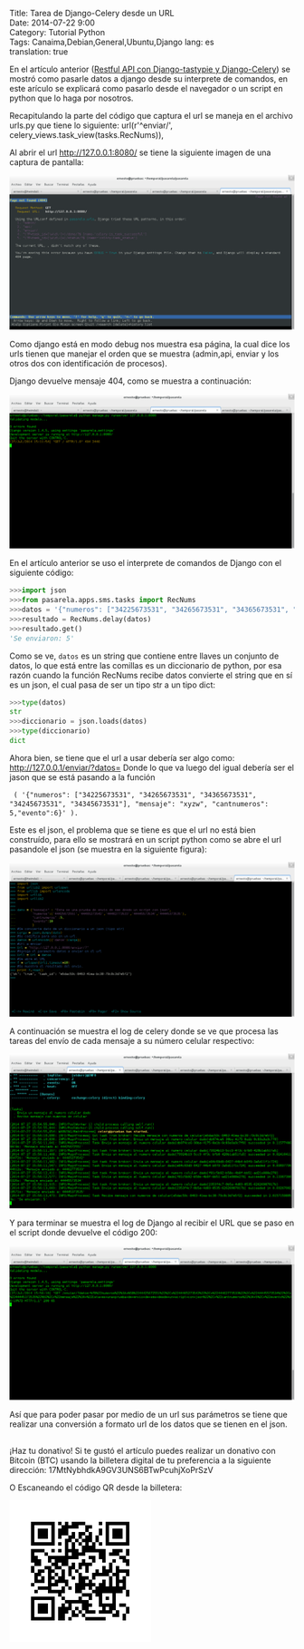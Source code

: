 Title: Tarea de Django-Celery desde un URL  
Date: 2014-07-22 9:00  
Category: Tutorial Python  
Tags:  Canaima,Debian,General,Ubuntu,Django
lang: es  
translation: true  

En el artículo anterior ([Restful API con Django-tastypie y Django-Celery](https://www.seraph.to/restful-api-con-django-tastypie-y-django-celery.html#restful-api-con-django-tastypie-y-django-celery)) se mostró como pasarle datos a django desde su interprete de comandos, en este arículo se explicará como pasarlo desde el navegador o un script en python que lo haga por nosotros.

Recapitulando la parte del código que captura el url se maneja en el archivo urls.py que tiene lo siguiente:
url(r'^enviar/', celery_views.task_view(tasks.RecNums)),

Al abrir el url http://127.0.0.1:8080/ se tiene la siguiente imagen de una captura de pantalla:

![](./images/tareadedjangocelerydesdeunurl-1.png)

Como django está en modo debug nos muestra esa página, la cual dice los urls tienen que manejar el orden que se muestra (admin,api, enviar y los otros dos con identificación de procesos).

Django devuelve mensaje 404, como se muestra a continuación:

![](./images/tareadedjangocelerydesdeunurl-2.png)

En el artículo anterior se uso el interprete de comandos de Django con el siguiente código:
```python
>>>import json
>>>from pasarela.apps.sms.tasks import RecNums
>>>datos = '{"numeros": ["34225673531", "34265673531", "34365673531", "34245673531", "34345673531"], "mensaje": "xyzw", "cantnumeros": 5,"evento":6}'
>>>resultado = RecNums.delay(datos)
>>>resultado.get()
'Se enviaron: 5'
```
Como se ve, `datos` es un string que contiene entre llaves un conjunto de datos, lo que está entre las comillas es un diccionario de python, por esa razón cuando la función RecNums recibe datos convierte el string que en sí es un json, el cual pasa de ser un tipo str a un tipo dict:
```python
>>>type(datos)
str
>>>diccionario = json.loads(datos)
>>>type(diccionario)
dict
```
Ahora bien, se tiene que el url a usar debería ser algo como:
http://127.0.0.1/enviar/?datos=
Donde lo que va luego del igual debería ser el jason que se está pasando a la función
```
 ( '{"numeros": ["34225673531", "34265673531", "34365673531", "34245673531", "34345673531"], "mensaje": "xyzw", "cantnumeros": 5,"evento":6}' ).
```
 Este es el json, el problema que se tiene es que el url no está bien construído, para ello se mostrará en un script python como se abre el url pasandole el json (se muestra en la siguiente figura):

![](./images/tareadedjangocelerydesdeunurl-3.png)

A continuación se muestra el log de celery donde se ve que procesa las tareas del envío de cada mensaje a su número celular respectivo:

![](./images/tareadedjangocelerydesdeunurl-4.png)

Y para terminar se muestra el log de Django al recibir el URL que se paso en el script donde devuelve el código 200:

![](./images/tareadedjangocelerydesdeunurl-5.png)

Así que para poder pasar por medio de un url sus parámetros se tiene que realizar una conversión a formato url de los datos que se tienen en el json.


##  ##
¡Haz tu donativo!
Si te gustó el artículo puedes realizar un donativo con Bitcoin (BTC)
usando la billetera digital de tu preferencia a la siguiente
dirección: 17MtNybhdkA9GV3UNS6BTwPcuhjXoPrSzV

O Escaneando el código QR desde la billetera:

![17MtNybhdkA9GV3UNS6BTwPcuhjXoPrSzV](./images/17MtNybhdkA9GV3UNS6BTwPcuhjXoPrSzV.png)